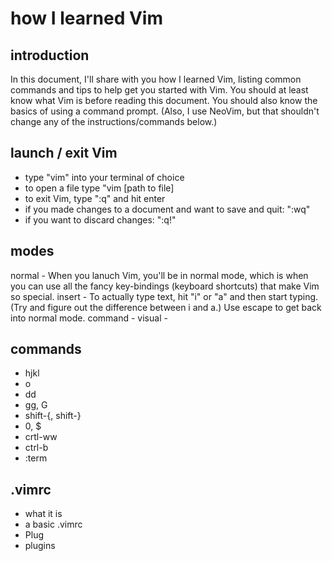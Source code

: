 # how I learned Vim

## introduction

In this document, I'll share with you how I learned Vim, listing common commands and tips to help get you started with Vim. You should at least know what Vim is before reading this document. You should also know the basics of using a command prompt. (Also, I use NeoVim, but that shouldn't change any of the instructions/commands below.)

## launch / exit Vim
- type "vim" into your terminal of choice
- to open a file type "vim [path to file]
- to exit Vim, type ":q" and hit enter
- if you made changes to a document and want to save and quit: ":wq"
- if you want to discard changes: ":q!"

## modes

normal - When you lanuch Vim, you'll be in normal mode, which is when you can use all the fancy key-bindings (keyboard shortcuts) that make Vim so special.
insert - To actually type text, hit "i" or "a" and then start typing. (Try and figure out the difference between i and a.) Use escape to get back into normal mode.
command - 
visual - 

## commands

- hjkl
- o
- dd
- gg, G
- shift-{, shift-}
- 0, $
- crtl-ww
- ctrl-b
- :term

## .vimrc
- what it is
- a basic .vimrc
- Plug
- plugins
